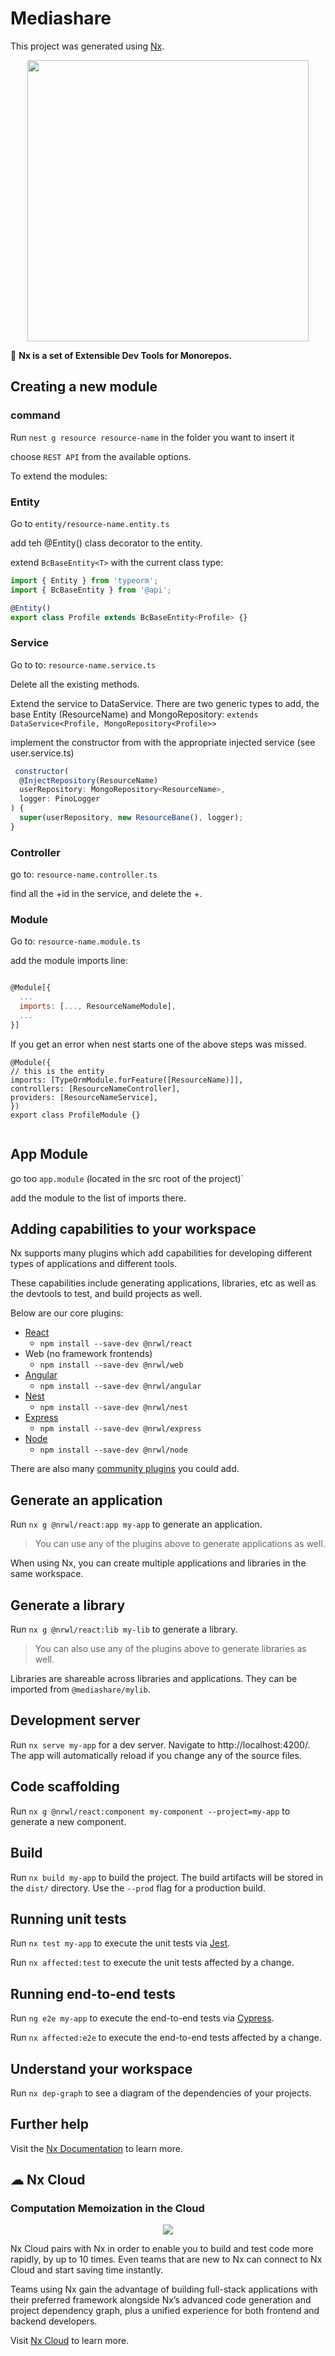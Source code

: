 # Mediashare

This project was generated using [Nx](https://nx.dev).

<p align="center"><img src="https://raw.githubusercontent.com/nrwl/nx/master/images/nx-logo.png" width="450"></p>

🔎 **Nx is a set of Extensible Dev Tools for Monorepos.**

## Creating a new module

### command

Run `nest g resource resource-name` in the folder you want to insert it

choose `REST API` from the available options.

To extend the modules:

### Entity

Go to `entity/resource-name.entity.ts`

add teh @Entity() class decorator to the entity.

extend `BcBaseEntity<T>` with the current class type:

```js
import { Entity } from 'typeorm';
import { BcBaseEntity } from '@api';

@Entity()
export class Profile extends BcBaseEntity<Profile> {}
```

### Service

Go to to: `resource-name.service.ts`

Delete all the existing methods.

Extend the service to DataService. There are two generic types to add, the base Entity (ResourceName) and MongoRepository<UserName>:
`extends DataService<Profile, MongoRepository<Profile>>`

implement the constructor from with the appropriate injected service (see user.service.ts)

```js
 constructor(
  @InjectRepository(ResourceName)
  userRepository: MongoRepository<ResourceName>,
  logger: PinoLogger
) {
  super(userRepository, new ResourceBane(), logger);
}
```

### Controller

go to: `resource-name.controller.ts`

find all the +id in the service, and delete the +.

### Module

Go to: `resource-name.module.ts`

add the module imports line:

```js

@Module[{
  ...
  imports: [..., ResourceNameModule],
  ...
}]

```

If you get an error when nest starts one of the above steps was missed.

```
@Module({
// this is the entity
imports: [TypeOrmModule.forFeature([ResourceName)]],
controllers: [ResourceNameController],
providers: [ResourceNameService],
})
export class ProfileModule {}


```

## App Module

go too `app.module` (located in the src root of the project)`

add the module to the list of imports there.

## Adding capabilities to your workspace

Nx supports many plugins which add capabilities for developing different types of applications and different tools.

These capabilities include generating applications, libraries, etc as well as the devtools to test, and build projects as well.

Below are our core plugins:

- [React](https://reactjs.org)
  - `npm install --save-dev @nrwl/react`
- Web (no framework frontends)
  - `npm install --save-dev @nrwl/web`
- [Angular](https://angular.io)
  - `npm install --save-dev @nrwl/angular`
- [Nest](https://nestjs.com)
  - `npm install --save-dev @nrwl/nest`
- [Express](https://expressjs.com)
  - `npm install --save-dev @nrwl/express`
- [Node](https://nodejs.org)
  - `npm install --save-dev @nrwl/node`

There are also many [community plugins](https://nx.dev/nx-community) you could add.

## Generate an application

Run `nx g @nrwl/react:app my-app` to generate an application.

> You can use any of the plugins above to generate applications as well.

When using Nx, you can create multiple applications and libraries in the same workspace.

## Generate a library

Run `nx g @nrwl/react:lib my-lib` to generate a library.

> You can also use any of the plugins above to generate libraries as well.

Libraries are shareable across libraries and applications. They can be imported from `@mediashare/mylib`.

## Development server

Run `nx serve my-app` for a dev server. Navigate to http://localhost:4200/. The app will automatically reload if you change any of the source files.

## Code scaffolding

Run `nx g @nrwl/react:component my-component --project=my-app` to generate a new component.

## Build

Run `nx build my-app` to build the project. The build artifacts will be stored in the `dist/` directory. Use the `--prod` flag for a production build.

## Running unit tests

Run `nx test my-app` to execute the unit tests via [Jest](https://jestjs.io).

Run `nx affected:test` to execute the unit tests affected by a change.

## Running end-to-end tests

Run `ng e2e my-app` to execute the end-to-end tests via [Cypress](https://www.cypress.io).

Run `nx affected:e2e` to execute the end-to-end tests affected by a change.

## Understand your workspace

Run `nx dep-graph` to see a diagram of the dependencies of your projects.

## Further help

Visit the [Nx Documentation](https://nx.dev) to learn more.

## ☁ Nx Cloud

### Computation Memoization in the Cloud

<p align="center"><img src="https://raw.githubusercontent.com/nrwl/nx/master/images/nx-cloud-card.png"></p>

Nx Cloud pairs with Nx in order to enable you to build and test code more rapidly, by up to 10 times. Even teams that are new to Nx can connect to Nx Cloud and start saving time instantly.

Teams using Nx gain the advantage of building full-stack applications with their preferred framework alongside Nx’s advanced code generation and project dependency graph, plus a unified experience for both frontend and backend developers.

Visit [Nx Cloud](https://nx.app/) to learn more.
